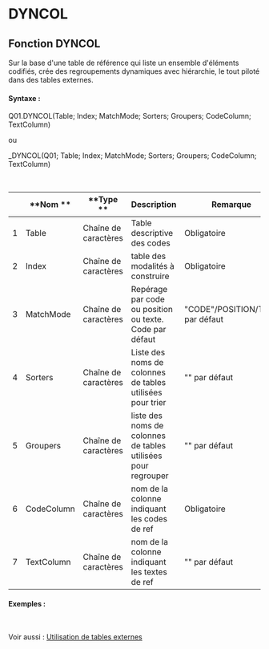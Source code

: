 # DYNCOL

## Fonction DYNCOL

Sur la base d'une table de référence qui liste un ensemble d'éléments codifiés, crée des regroupements dynamiques avec hiérarchie, le tout piloté dans des tables externes.

#### Syntaxe :&nbsp;

Q01.DYNCOL(Table; Index; MatchMode; Sorters; Groupers; CodeColumn; TextColumn)

ou

\_DYNCOL(Q01; Table; Index; MatchMode; Sorters; Groupers; CodeColumn; TextColumn)

&nbsp;

| &nbsp; | **Nom ** | **Type ** | **Description** | **Remarque** |
| --- | --- | --- | --- | --- |
| &#49; | Table | Chaîne de caractères | Table descriptive des codes | Obligatoire |
| &#50; | Index | Chaîne de caractères | table des modalités à construire | Obligatoire |
| &#51; | MatchMode | Chaîne de caractères | Repérage par code ou position ou texte. Code par défaut | "CODE"/POSITION/TEXT par défaut |
| &#52; | Sorters | Chaîne de caractères | Liste des noms de colonnes de tables utilisées pour trier | "" par défaut |
| &#53; | Groupers | Chaîne de caractères | liste des noms de colonnes de tables utilisées pour regrouper | "" par défaut |
| &#54; | CodeColumn | Chaîne de caractères | nom de la colonne indiquant les codes de ref | Obligatoire |
| &#55; | TextColumn | Chaîne de caractères | nom de la colonne indiquant les textes de ref | "" par défaut |


#### Exemples :

&nbsp;

Voir aussi : [Utilisation de tables externes](<Utilisationdetablesexternes1.md>)
